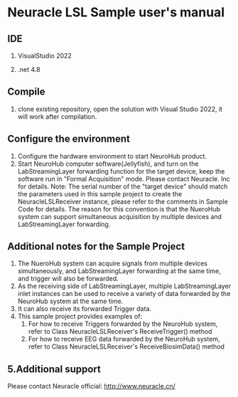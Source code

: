 # Neuracle LSL Sample user's manual

## IDE
 1.  VisualStudio 2022
  
 2. .net 4.8

## Compile
1. clone existing repository, open the solution with Visual Studio 2022, it will work after compilation.

## Configure the environment
1. Configure the hardware environment to start NeuroHub product.
2. Start NeuroHub computer software(Jellyfish), and turn on the LabStreamingLayer forwarding function for the target device, keep the software run in "Formal Acquisition" mode. Please contact Neuracle. Inc for details.
   Note: The serial number of the "target device" should match the parameters used in this sample project to create the NeuracleLSLReceiver instance, please refer to the comments in Sample Code for details. The reason for this convention is that the NueroHub system can support simultaneous acquisition by multiple devices and LabStreamingLayer forwarding.

## Additional notes for the Sample Project
1. The NueroHub system can acquire signals from multiple devices simultaneously, and LabStreamingLayer forwarding at the same time, and trigger will also be forwarded.
2. As the receiving side of LabStreamingLayer, multiple LabStreamingLayer inlet instances can be used to receive a variety of data forwarded by the NeuroHub system at the same time.
3. It can also receive its forwarded Trigger data.
4. This sample project provides examples of:
   1. For how to receive Triggers forwarded by the NeuroHub system, refer to Class NeuracleLSLReceiver's ReceiveTrigger() method
   2. For how to receive EEG data forwarded by the NeuroHub system, refer to Class NeuracleLSLReceiver's ReceiveBiosimData() method

## 5.Additional support
Please contact Neuracle official: http://www.neuracle.cn/